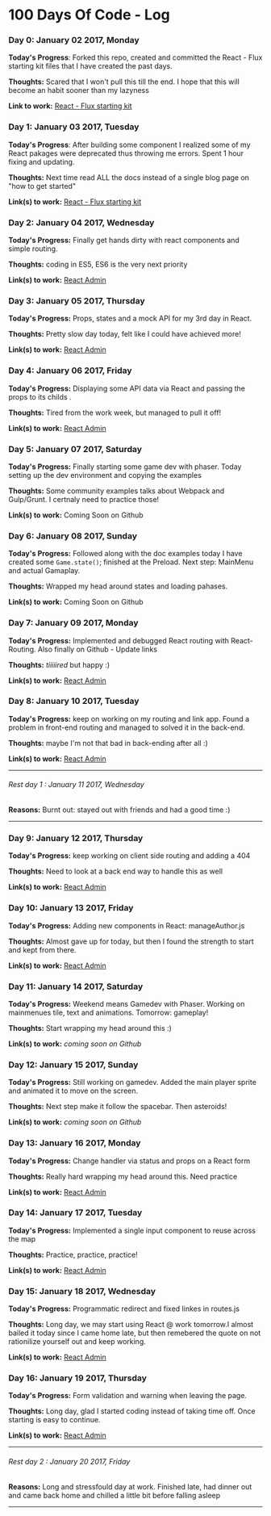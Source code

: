 # 100 Days Of Code - Log

### Day 0: January 02 2017, Monday

**Today's Progress**: Forked this repo, created and committed the React - Flux starting kit
files that I have created the past days.

**Thoughts:** Scared that I won't pull this till the end. I hope that this will become an habit sooner
 than my lazyness

**Link to work:** [React - Flux starting kit](https://github.com/Marmiz/react-flux-starting-kit)


### Day 1: January 03 2017, Tuesday

**Today's Progress**: After building some component I realized some of my React pakages were deprecated thus throwing me errors. Spent 1 hour fixing and updating.

**Thoughts:** Next time read ALL the docs instead of a single blog page on "how to get started"

**Link(s) to work:** [React - Flux starting kit](https://github.com/Marmiz/react-flux-starting-kit)



### Day 2: January 04 2017, Wednesday

**Today's Progress:** Finally get hands dirty with react components and simple routing.

**Thoughts:** coding in ES5, ES6 is the very next priority

**Link(s) to work:** [React Admin](https://github.com/Marmiz/React-Admin-Page)



### Day 3: January 05 2017, Thursday

**Today's Progress:** Props, states and a mock API for my 3rd day in React.

**Thoughts:** Pretty slow day today, felt like I could have achieved more!

**Link(s) to work:** [React Admin](https://github.com/Marmiz/React-Admin-Page)


### Day 4: January 06 2017, Friday

**Today's Progress:** Displaying some API data via React and passing the props to its childs .

**Thoughts:** Tired from the work week, but managed to pull it off!

**Link(s) to work:** [React Admin](https://github.com/Marmiz/React-Admin-Page)



### Day 5: January 07 2017, Saturday

**Today's Progress:** Finally starting some game dev with phaser. Today setting up the dev environment and copying the examples

**Thoughts:** Some community examples talks about Webpack and Gulp/Grunt. I certnaly need to practice those!

**Link(s) to work:** Coming Soon on Github


### Day 6: January 08 2017, Sunday

**Today's Progress:** Followed along with the doc examples today I have created some `Game.state()`; finished at the Preload. Next step: MainMenu and actual Gamaplay.

**Thoughts:** Wrapped my head around states and loading pahases.

**Link(s) to work:** Coming Soon on Github


### Day 7: January 09 2017, Monday

**Today's Progress:** Implemented and debugged React routing with React-Routing. Also finally on Github - Update links

**Thoughts:** *tiiiiired* but happy :)

**Link(s) to work:** [React Admin](https://github.com/Marmiz/React-Admin-Page)


### Day 8: January 10 2017, Tuesday

**Today's Progress:** keep on working on my routing and link app. Found a problem in front-end routing and managed to solved it in the back-end.

**Thoughts:** maybe I'm not that bad in back-ending after all :)

**Link(s) to work:** [React Admin](https://github.com/Marmiz/React-Admin-Page)

-----

###### Rest day 1 : January 11 2017, Wednesday

**Reasons:** Burnt out: stayed out with friends and had a good time :)

---

### Day 9: January 12 2017, Thursday

**Today's Progress:** keep working on client side routing and adding a 404

**Thoughts:** Need to look at a back end way to handle this as well

**Link(s) to work:** [React Admin](https://github.com/Marmiz/React-Admin-Page)



### Day 10: January 13 2017, Friday

**Today's Progress:** Adding new components in React: manageAuthor.js

**Thoughts:** Almost gave up for today, but then I found the strength to start and kept from there.

**Link(s) to work:** [React Admin](https://github.com/Marmiz/React-Admin-Page)


### Day 11: January 14 2017, Saturday

**Today's Progress:** Weekend means Gamedev with Phaser. Working on mainmenues tile, text and animations. Tomorrow: gameplay!

**Thoughts:** Start wrapping my head around this :)

**Link(s) to work:** *coming soon on Github*


### Day 12: January 15 2017, Sunday

**Today's Progress:** Still working on gamedev. Added the main player sprite and animated it to move on the screen.

**Thoughts:** Next step make it follow the spacebar. Then asteroids!

**Link(s) to work:** *coming soon on Github*


### Day 13: January 16 2017, Monday

**Today's Progress:** Change handler via status and props on a React form

**Thoughts:** Really hard wrapping my head around this. Need practice

**Link(s) to work:** [React Admin](https://github.com/Marmiz/React-Admin-Page)


### Day 14: January 17 2017, Tuesday

**Today's Progress:** Implemented a single input component to reuse across the map

**Thoughts:** Practice, practice, practice!

**Link(s) to work:** [React Admin](https://github.com/Marmiz/React-Admin-Page)



### Day 15: January 18 2017, Wednesday

**Today's Progress:** Programmatic redirect and fixed linkes in routes.js

**Thoughts:** Long day, we may start using React @ work tomorrow.I almost bailed it today since I came home late, but then remebered the quote on not rationilize yourself out and keep working.

**Link(s) to work:** [React Admin](https://github.com/Marmiz/React-Admin-Page)


### Day 16: January 19 2017, Thursday

**Today's Progress:** Form validation and warning when leaving the page.

**Thoughts:** Long day, glad I started coding instead of taking time off. Once starting is easy to continue.

**Link(s) to work:** [React Admin](https://github.com/Marmiz/React-Admin-Page)


-----

###### Rest day 2 : January 20 2017, Friday

**Reasons:** Long and stressfould day at work. Finished late, had dinner out and came back home and chilled a little bit before falling asleep

---
